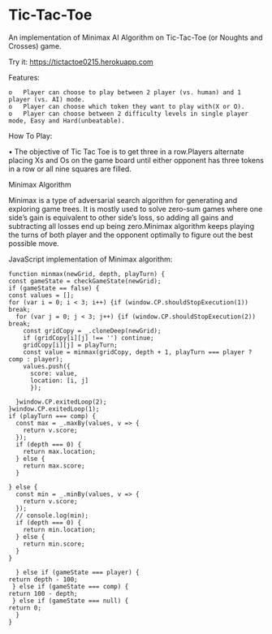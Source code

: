 # Tic-Tac-Toe
An implementation of Minimax AI Algorithm on Tic-Tac-Toe (or Noughts and Crosses) game. 

Try it: https://tictactoe0215.herokuapp.com

Features:

    o	Player can choose to play between 2 player (vs. human) and 1 player (vs. AI) mode.
    o	Player can choose which token they want to play with(X or O).
    o	Player can choose between 2 difficulty levels in single player mode, Easy and Hard(unbeatable).
    
 How To Play:
 
•	The objective of Tic Tac Toe is to get three in a row.Players alternate placing Xs and Os on the game board until either opponent has three tokens in a row or all nine squares  are filled.
           
Minimax Algorithm

Minimax is a type of adversarial search algorithm for generating and exploring game trees. It is mostly used to solve zero-sum games where one side’s gain is equivalent to other side’s loss, so adding all gains and subtracting all losses end up being zero.Minimax algorithm keeps playing the turns of both player and the opponent optimally to figure out the best possible move.
 
 
 JavaScript implementation of Minimax algorithm:
 

    function minmax(newGrid, depth, playTurn) {
    const gameState = checkGameState(newGrid);
    if (gameState == false) {
    const values = [];
    for (var i = 0; i < 3; i++) {if (window.CP.shouldStopExecution(1)) break;
      for (var j = 0; j < 3; j++) {if (window.CP.shouldStopExecution(2)) break;
        const gridCopy = _.cloneDeep(newGrid);
        if (gridCopy[i][j] !== '') continue;
        gridCopy[i][j] = playTurn;
        const value = minmax(gridCopy, depth + 1, playTurn === player ? comp : player);
        values.push({
          score: value,
          location: [i, j] 
          });
          
      }window.CP.exitedLoop(2);
    }window.CP.exitedLoop(1);
    if (playTurn === comp) {
      const max = _.maxBy(values, v => {
        return v.score;
      });
      if (depth === 0) {
        return max.location;
      } else {
        return max.score;
      }

    } else {
      const min = _.minBy(values, v => {
        return v.score;
      });
      // console.log(min);
      if (depth === 0) {
        return min.location;
      } else {
        return min.score;
      }
    }

      } else if (gameState === player) {
    return depth - 100;
     } else if (gameState === comp) {
    return 100 - depth;
     } else if (gameState === null) {
    return 0;
      }
    }


